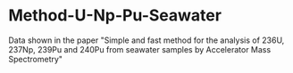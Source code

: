 # Method-U-Np-Pu-Seawater
Data shown in the paper "Simple and fast method for the analysis of 236U, 237Np, 239Pu and 240Pu from seawater samples by Accelerator Mass Spectrometry"
